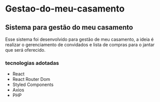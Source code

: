 # Gestao-do-meu-casamento
## Sistema para gestão do meu casamento

Esse sistema foi desenvolvido para gestão de meu casamento, a ideia é realizar o gerenciamento de convidados e lista de compras para o jantar que será oferecido.

### tecnologias adotadas

- React
- React Router Dom
- Styled Components
- Axios
- PHP
